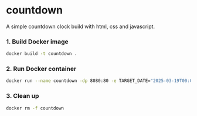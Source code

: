 # countdown

A simple countdown clock build with html, css and javascript.

### 1. Build Docker image

```bash
docker build -t countdown .
```

### 2. Run Docker container

```bash
docker run --name countdown -dp 8080:80 -e TARGET_DATE="2025-03-19T00:00:00Z" countdown
```

### 3. Clean up

```bash
docker rm -f countdown
```